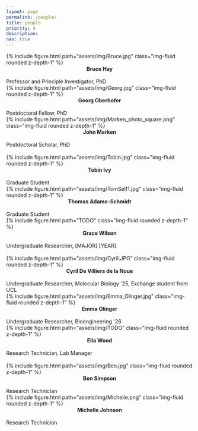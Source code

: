 ```yaml
---
layout: page
permalink: /people/
title: people
priority: 4
description:
nav: true
---
```


<div class="row">
  <div class="col">
    {% include figure.html path="assets/img/Bruce.jpg" class="img-fluid rounded z-depth-1" %}
    <strong>
      <center>
        Bruce Hay
      </center>
    </strong><br>
    Professor and Principle Investigator, PhD
  </div>
  <div class="col">
    {% include figure.html path="assets/img/Georg.jpg" class="img-fluid rounded z-depth-1" %}
    <strong>
      <center>
        Georg Oberhofer
      </center>
    </strong><br>
    Postdoctoral Fellow, PhD
  </div>
  <div class="col">
    {% include figure.html path="assets/img/Marken_photo_square.png" class="img-fluid rounded z-depth-1" %}
    <strong>
      <center>
        John Marken
      </center>
    </strong><br>
    Postdoctoral Scholar, PhD
  </div>

  <div class="w-100"></div><br>
  
  <div class="col">
    {% include figure.html path="assets/img/Tobin.jpg" class="img-fluid rounded z-depth-1" %}
    <strong>
      <center>
        Tobin Ivy
      </center>
    </strong><br>
    Graduate Student
  </div>
  <div class="col">
    {% include figure.html path="assets/img/TomSelf1.jpg" class="img-fluid rounded z-depth-1" %}
    <strong>
      <center>
        Thomas Adamo-Schmidt
      </center>
    </strong><br>
    Graduate Student
  </div>
  <div class="col">
    {% include figure.html path="TODO" class="img-fluid rounded z-depth-1" %}
    <strong>
      <center>
        Grace Wilson
      </center>
    </strong><br>
    Undergraduate Researcher, [MAJOR] [YEAR]
  </div>

  <div class="w-100"></div><br>
  
  <div class="col">
    {% include figure.html path="assets/img/Cyril.JPG" class="img-fluid rounded z-depth-1" %}
    <strong>
      <center>
        Cyril De Villiers de la Noue
      </center>
    </strong><br>
    Undergraduate Researcher, Molecular Biology '25, Exchange student from UCL
  </div>
  <div class="col">
    {% include figure.html path="assets/img/Emma_Olinger.jpg" class="img-fluid rounded z-depth-1" %}
    <strong>
      <center>
        Emma Olinger
      </center>
    </strong><br>
    Undergraduate Researcher, Bioengineering '26
  </div>
  <div class="col">
    {% include figure.html path="assets/img/TODO" class="img-fluid rounded z-depth-1" %}
    <strong>
      <center>
        Ella Wood
      </center>
    </strong><br>
    Research Technician, Lab Manager
  </div>
  
  <div class="w-100"></div><br>

  <div class="col">
    {% include figure.html path="assets/img/Ben.jpg" class="img-fluid rounded z-depth-1" %}
    <strong>
      <center>
        Ben Simpson
      </center>
    </strong><br>
    Research Technician
  </div>
  <div class="col">
    {% include figure.html path="assets/img/Michelle.png" class="img-fluid rounded z-depth-1" %}
    <strong>
      <center>
        Michelle Johnson
      </center>
    </strong><br>
    Research Technician
  </div>
  
  <div class="col">
  </div>
</div>
